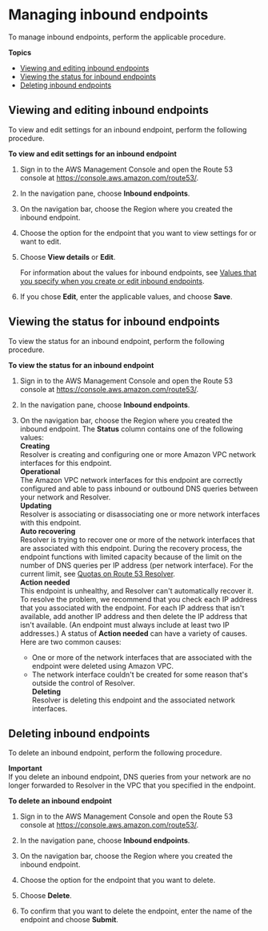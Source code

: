 # Managing inbound endpoints<a name="resolver-forwarding-inbound-queries-managing"></a>

To manage inbound endpoints, perform the applicable procedure\.

**Topics**
+ [Viewing and editing inbound endpoints](#resolver-forwarding-inbound-queries-managing-viewing)
+ [Viewing the status for inbound endpoints](#resolver-forwarding-inbound-queries-managing-viewing-status)
+ [Deleting inbound endpoints](#resolver-forwarding-inbound-queries-managing-deleting)

## Viewing and editing inbound endpoints<a name="resolver-forwarding-inbound-queries-managing-viewing"></a>

To view and edit settings for an inbound endpoint, perform the following procedure\.<a name="resolver-forwarding-inbound-queries-managing-viewing-procedure"></a>

**To view and edit settings for an inbound endpoint**

1. Sign in to the AWS Management Console and open the Route 53 console at [https://console\.aws\.amazon\.com/route53/](https://console.aws.amazon.com/route53/)\.

1. In the navigation pane, choose **Inbound endpoints**\.

1. On the navigation bar, choose the Region where you created the inbound endpoint\.

1. Choose the option for the endpoint that you want to view settings for or want to edit\.

1. Choose **View details** or **Edit**\.

   For information about the values for inbound endpoints, see [Values that you specify when you create or edit inbound endpoints](resolver-forwarding-inbound-queries.md#resolver-forwarding-inbound-queries-values)\.

1. If you chose **Edit**, enter the applicable values, and choose **Save**\.

## Viewing the status for inbound endpoints<a name="resolver-forwarding-inbound-queries-managing-viewing-status"></a>

To view the status for an inbound endpoint, perform the following procedure\.<a name="resolver-forwarding-inbound-queries-managing-viewing-status-procedure"></a>

**To view the status for an inbound endpoint**

1. Sign in to the AWS Management Console and open the Route 53 console at [https://console\.aws\.amazon\.com/route53/](https://console.aws.amazon.com/route53/)\.

1. In the navigation pane, choose **Inbound endpoints**\.

1. On the navigation bar, choose the Region where you created the inbound endpoint\. The **Status** column contains one of the following values:  
**Creating**  
Resolver is creating and configuring one or more Amazon VPC network interfaces for this endpoint\.  
**Operational**  
The Amazon VPC network interfaces for this endpoint are correctly configured and able to pass inbound or outbound DNS queries between your network and Resolver\.  
**Updating**  
Resolver is associating or disassociating one or more network interfaces with this endpoint\.  
**Auto recovering**  
Resolver is trying to recover one or more of the network interfaces that are associated with this endpoint\. During the recovery process, the endpoint functions with limited capacity because of the limit on the number of DNS queries per IP address \(per network interface\)\. For the current limit, see [Quotas on Route 53 Resolver](DNSLimitations.md#limits-api-entities-resolver)\.  
**Action needed**  
This endpoint is unhealthy, and Resolver can't automatically recover it\. To resolve the problem, we recommend that you check each IP address that you associated with the endpoint\. For each IP address that isn't available, add another IP address and then delete the IP address that isn't available\. \(An endpoint must always include at least two IP addresses\.\) A status of **Action needed** can have a variety of causes\. Here are two common causes:  
   + One or more of the network interfaces that are associated with the endpoint were deleted using Amazon VPC\.
   + The network interface couldn't be created for some reason that's outside the control of Resolver\.  
**Deleting**  
Resolver is deleting this endpoint and the associated network interfaces\.

## Deleting inbound endpoints<a name="resolver-forwarding-inbound-queries-managing-deleting"></a>

To delete an inbound endpoint, perform the following procedure\.

**Important**  
If you delete an inbound endpoint, DNS queries from your network are no longer forwarded to Resolver in the VPC that you specified in the endpoint\. <a name="resolver-forwarding-inbound-queries-managing-deleting-procedure"></a>

**To delete an inbound endpoint**

1. Sign in to the AWS Management Console and open the Route 53 console at [https://console\.aws\.amazon\.com/route53/](https://console.aws.amazon.com/route53/)\.

1. In the navigation pane, choose **Inbound endpoints**\.

1. On the navigation bar, choose the Region where you created the inbound endpoint\.

1. Choose the option for the endpoint that you want to delete\.

1. Choose **Delete**\.

1. To confirm that you want to delete the endpoint, enter the name of the endpoint and choose **Submit**\.